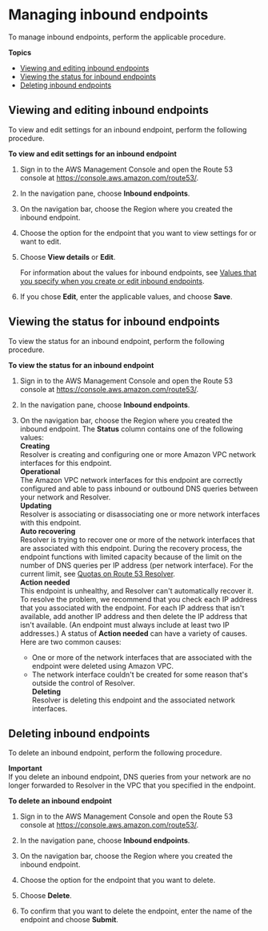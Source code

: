 # Managing inbound endpoints<a name="resolver-forwarding-inbound-queries-managing"></a>

To manage inbound endpoints, perform the applicable procedure\.

**Topics**
+ [Viewing and editing inbound endpoints](#resolver-forwarding-inbound-queries-managing-viewing)
+ [Viewing the status for inbound endpoints](#resolver-forwarding-inbound-queries-managing-viewing-status)
+ [Deleting inbound endpoints](#resolver-forwarding-inbound-queries-managing-deleting)

## Viewing and editing inbound endpoints<a name="resolver-forwarding-inbound-queries-managing-viewing"></a>

To view and edit settings for an inbound endpoint, perform the following procedure\.<a name="resolver-forwarding-inbound-queries-managing-viewing-procedure"></a>

**To view and edit settings for an inbound endpoint**

1. Sign in to the AWS Management Console and open the Route 53 console at [https://console\.aws\.amazon\.com/route53/](https://console.aws.amazon.com/route53/)\.

1. In the navigation pane, choose **Inbound endpoints**\.

1. On the navigation bar, choose the Region where you created the inbound endpoint\.

1. Choose the option for the endpoint that you want to view settings for or want to edit\.

1. Choose **View details** or **Edit**\.

   For information about the values for inbound endpoints, see [Values that you specify when you create or edit inbound endpoints](resolver-forwarding-inbound-queries.md#resolver-forwarding-inbound-queries-values)\.

1. If you chose **Edit**, enter the applicable values, and choose **Save**\.

## Viewing the status for inbound endpoints<a name="resolver-forwarding-inbound-queries-managing-viewing-status"></a>

To view the status for an inbound endpoint, perform the following procedure\.<a name="resolver-forwarding-inbound-queries-managing-viewing-status-procedure"></a>

**To view the status for an inbound endpoint**

1. Sign in to the AWS Management Console and open the Route 53 console at [https://console\.aws\.amazon\.com/route53/](https://console.aws.amazon.com/route53/)\.

1. In the navigation pane, choose **Inbound endpoints**\.

1. On the navigation bar, choose the Region where you created the inbound endpoint\. The **Status** column contains one of the following values:  
**Creating**  
Resolver is creating and configuring one or more Amazon VPC network interfaces for this endpoint\.  
**Operational**  
The Amazon VPC network interfaces for this endpoint are correctly configured and able to pass inbound or outbound DNS queries between your network and Resolver\.  
**Updating**  
Resolver is associating or disassociating one or more network interfaces with this endpoint\.  
**Auto recovering**  
Resolver is trying to recover one or more of the network interfaces that are associated with this endpoint\. During the recovery process, the endpoint functions with limited capacity because of the limit on the number of DNS queries per IP address \(per network interface\)\. For the current limit, see [Quotas on Route 53 Resolver](DNSLimitations.md#limits-api-entities-resolver)\.  
**Action needed**  
This endpoint is unhealthy, and Resolver can't automatically recover it\. To resolve the problem, we recommend that you check each IP address that you associated with the endpoint\. For each IP address that isn't available, add another IP address and then delete the IP address that isn't available\. \(An endpoint must always include at least two IP addresses\.\) A status of **Action needed** can have a variety of causes\. Here are two common causes:  
   + One or more of the network interfaces that are associated with the endpoint were deleted using Amazon VPC\.
   + The network interface couldn't be created for some reason that's outside the control of Resolver\.  
**Deleting**  
Resolver is deleting this endpoint and the associated network interfaces\.

## Deleting inbound endpoints<a name="resolver-forwarding-inbound-queries-managing-deleting"></a>

To delete an inbound endpoint, perform the following procedure\.

**Important**  
If you delete an inbound endpoint, DNS queries from your network are no longer forwarded to Resolver in the VPC that you specified in the endpoint\. <a name="resolver-forwarding-inbound-queries-managing-deleting-procedure"></a>

**To delete an inbound endpoint**

1. Sign in to the AWS Management Console and open the Route 53 console at [https://console\.aws\.amazon\.com/route53/](https://console.aws.amazon.com/route53/)\.

1. In the navigation pane, choose **Inbound endpoints**\.

1. On the navigation bar, choose the Region where you created the inbound endpoint\.

1. Choose the option for the endpoint that you want to delete\.

1. Choose **Delete**\.

1. To confirm that you want to delete the endpoint, enter the name of the endpoint and choose **Submit**\.